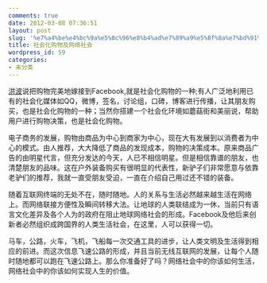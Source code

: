 ```yaml
---
comments: true
date: 2012-03-08 07:36:51
layout: post
slug: '%e7%a4%be%e4%bc%9a%e5%8c%96%e8%b4%ad%e7%89%a9%e5%8f%8a%e7%bd%91%e7%bb%9c%e7%a4%be%e4%bc%9a'
title: 社会化购物及网络社会
wordpress_id: 59
categories:
- 未分类
---
```


[洪波](http://www.zhihu.com/people/keso)说把购物完美地嫁接到Facebook,就是社会化购物的一种;有人广泛地利用已有的社会化媒体如QQ，微博，签名，讨论组，口碑，博客进行传播，让其朋友购买，也是社会化购物的一种；当然你搭建一个社会化环境如蘑菇街和美丽说，帮助用户进行购物决策，也是社会化购物。

电子商务的发展，购物由商品为中心到商家为中心，现在大有发展到以消费者为中心的模式。由人推荐，大大降低了商品的发现成本，购物的决策成本。原来商品广告的由明星代言，但充分发达的今天，人已不相信明星。但是相信靠谱的朋友，也清楚朋友的品味。这在户外装备购买有很明显的代表性，新驴子们非常愿意与依靠老驴们的推荐，我就一直受朋友受迫，一直在介绍自己用过还不错的装备。

随着互联网终端的无处不在，随时随地。人的关系与生活必然越来越生活在网络上。而网络联接方便性及瞬间转移大法。让地球的人类联结成为一休，当前只有语言文化差异及各个人为的政府在阻止地球网络社会的形成。Facebook及他后来创新者必然组织成跨国界的人类生活社会，在这里，人可以获得一切。

马车，公路，火车，飞机，飞船每一次交通工具的进步，让人类文明及生活得到相应的前进。而这次信息飞速公路的形成，并且当前无线互联网的发展，让每个人随时随地都可以跑在飞速公路上。那么你准备好了吗？网络社会中的你该如何生活，网络社会中的你该如何实现人生的价值。
